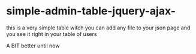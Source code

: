 # simple-admin-table-jquery-ajax-
this is a very simple table witch you can add any file to your json page and you see it right in your table of users

A BIT better until now
